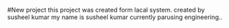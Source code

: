 #New project
this project was created form lacal system.
created by susheel kumar
my name is susheel kumar 
currently parusing engineering..